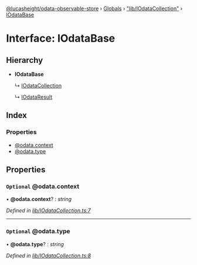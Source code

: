 [@lucasheight/odata-observable-store](../README.md) › [Globals](../globals.md) › ["lib/IOdataCollection"](../modules/_lib_iodatacollection_.md) › [IOdataBase](_lib_iodatacollection_.iodatabase.md)

# Interface: IOdataBase

## Hierarchy

* **IOdataBase**

  ↳ [IOdataCollection](_lib_iodatacollection_.iodatacollection.md)

  ↳ [IOdataResult](_lib_iodatacollection_.iodataresult.md)

## Index

### Properties

* [@odata.context](_lib_iodatacollection_.iodatabase.md#optional-@odata.context)
* [@odata.type](_lib_iodatacollection_.iodatabase.md#optional-@odata.type)

## Properties

### `Optional` @odata.context

• **@odata.context**? : *string*

*Defined in [lib/IOdataCollection.ts:7](https://github.com/lucasheight/odata-observable-store/blob/d68e06c9/projects/odata-observable-store/src/lib/IOdataCollection.ts#L7)*

___

### `Optional` @odata.type

• **@odata.type**? : *string*

*Defined in [lib/IOdataCollection.ts:8](https://github.com/lucasheight/odata-observable-store/blob/d68e06c9/projects/odata-observable-store/src/lib/IOdataCollection.ts#L8)*
